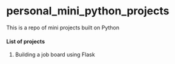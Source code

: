 # personal_mini_python_projects
This is a repo of mini projects built on Python

#### List of projects
1. Building a job board using Flask
